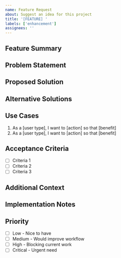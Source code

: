 ```yaml
---
name: Feature Request
about: Suggest an idea for this project
title: '[FEATURE] '
labels: ['enhancement']
assignees: ''
---
```


## Feature Summary
<!-- A clear and concise description of the feature you'd like to see -->

## Problem Statement
<!-- Is your feature request related to a problem? Please describe -->
<!-- Example: I'm always frustrated when [...] -->

## Proposed Solution
<!-- A clear and concise description of what you want to happen -->

## Alternative Solutions
<!-- A clear and concise description of any alternative solutions you've considered -->

## Use Cases
<!-- Describe specific use cases for this feature -->
1. As a [user type], I want to [action] so that [benefit]
2. As a [user type], I want to [action] so that [benefit]

## Acceptance Criteria
<!-- Define what "done" looks like for this feature -->
- [ ] Criteria 1
- [ ] Criteria 2
- [ ] Criteria 3

## Additional Context
<!-- Add any other context, mockups, or screenshots about the feature request here -->

## Implementation Notes
<!-- If you have ideas about how this could be implemented, share them here -->

## Priority
<!-- How important is this feature to you? -->
- [ ] Low - Nice to have
- [ ] Medium - Would improve workflow
- [ ] High - Blocking current work
- [ ] Critical - Urgent need